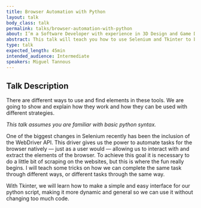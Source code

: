 ```yaml
---
title: Browser Automation with Python
layout: talk
body_class: talk
permalink: talks/browser-automation-with-python
about: I’m a Software Developer with experience in 3D Design and Game Development and I have a short story to share. Ever since I was young I’ve always loved music, but I wasn’t content to just listen to it - I wanted to make music, so I started playing the drums and quickly fell in love with the creative process. Shortly after that I became an avid gamer, only to again realize I didn’t just want to play video games - I wanted to develop them. Next came my passion for software development. Once more I desired to be the creator as opposed to the end user of a product or software. The point I’m trying to make is this&#58; whether I’m playing music or writing code, I always get the same deep sense of self-satisfaction, that pushes me to think outside the box and create new worlds for people everywhere to explore. This is what pushed me to make the best of all my software projects without being afraid of unknown languages or even built my own microcontrollers.
abstract: This talk will teach you how to use Selenium and Tkinter to build a simple script with an interface to automate tasks on the browser like&#58; extract data, input data and interact with the elements on the website. Afterwards, you should be able to build your own script to automate different tasks.
type: talk
expected_length: 45min
intended_audience: Intermediate
speakers: Miguel Tannous
---
```


## Talk Description

There are different ways to use and find elements in these tools. We are going to show and explain how they work and how they can be used with different strategies.
 
_This talk assumes you are familiar with basic python syntax._
 
One of the biggest changes in Selenium recently has been the inclusion of the WebDriver API. This driver gives us the power to automate tasks for the browser natively — just as a user would — allowing us to interact with and extract the elements of the browser. To achieve this goal it is necessary to do a little bit of scraping on the websites, but this is where the fun really begins. I will teach some tricks on how we can complete the same task through different ways, or different tasks through the same way. 
 
With Tkinter, we will learn how to make a simple and easy interface for our python script, making it more dynamic and general so we can use it without changing too much code.
